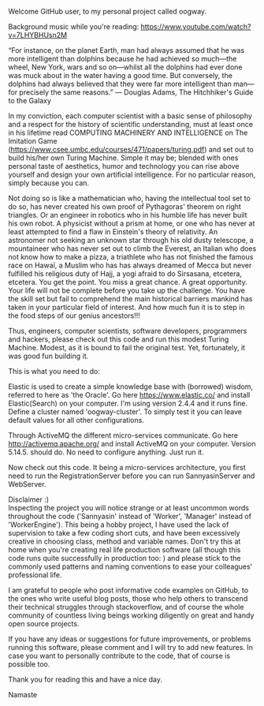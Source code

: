 Welcome GitHub user, to my personal project called oogway.

Background music while you're reading: https://www.youtube.com/watch?v=7LHYBHUsn2M

“For instance, on the planet Earth, man had always assumed that he was more intelligent than dolphins because he had achieved so much—the wheel, New York, wars and so on—whilst all the dolphins had ever done was muck about in the water having a good time. But conversely, the dolphins had always believed that they were far more intelligent than man—for precisely the same reasons.”
― Douglas Adams, The Hitchhiker's Guide to the Galaxy 

  
In my conviction, each computer scientist with a basic sense of philosophy and a respect for the history of scientific understanding, must at least once in his lifetime read COMPUTING MACHINERY AND INTELLIGENCE on The Imitation Game (https://www.csee.umbc.edu/courses/471/papers/turing.pdf) and set out to build his/her own Turing Machine. Simple it may be; blended with ones personal taste of aesthetics, humor and technology you can rise above yourself and design your own artificial intelligence. For no particular reason, simply because you can.

Not doing so is like a mathematician who, having the intellectual tool set to do so, has never created his own proof of Pythagoras' theorem on right triangles. Or an engineer in robotics who in his humble life has never built his own robot. A physicist without a prism at home, or one who has never at least attempted to find a flaw in Einstein's theory of relativity. An astronomer not seeking an unknown star through his old dusty telescope, a mountaineer who has never set out to climb the Everest, an Italian who does not know how to make a pizza, a triathlete who has not finished the famous race on Hawaï, a Muslim who has has always dreamed of Mecca but never fulfilled his religious duty of Hajj, a yogi afraid to do Sirsasana, etcetera, etcetera. You get the point. You miss a great chance. A great opportunity. Your life will not be complete before you take up the challenge. You have the skill set but fail to comprehend the main historical barriers mankind has taken in your particular field of interest. And how much fun it is to step in the food steps of our genius ancestors!!!

Thus, engineers, computer scientists, software developers, programmers and hackers, please check out this code and run this modest Turing Machine. Modest, as it is bound to fail the original test. Yet, fortunately, it was good fun building it.

This is what you need to do:

Elastic is used to create a simple knowledge base with (borrowed) wisdom, referred to here as 'the Oracle'. Go here https://www.elastic.co/ and install Elastic(Search) on your computer. I'm using version 2.4.4 and it runs fine. Define a cluster named 'oogway-cluster'. To simply test it you can leave default values for all other configurations.

Through ActiveMQ the different micro-services communicate. Go here http://activemq.apache.org/ and install ActiveMQ on your computer. Version 5.14.5. should do. No need to configure anything. Just run it.

Now check out this code. It being a micro-services architecture, you first need to run the RegistrationServer before you can run SannyasinServer and WebServer. 

Disclaimer :)	
Inspecting the project you will notice strange or at least uncommon words throughout the code ('Sannyasin' instead of 'Worker', 'Manager' instead of 'WorkerEngine'). This being a hobby project, I have used the lack of supervision to take a few coding short cuts, and have been excessively creative in choosing class, method and variable names. Don't try this at home when you're creating real life production software (all though this code runs quite successfully in production too: <url>) and please stick to the commonly used patterns and naming conventions to ease your colleagues' professional life.

I am grateful to people who post informative code examples on GitHub, to the ones who write useful blog posts, those who help others to transcend their technical struggles through stackoverflow, and of course the whole community of countless living beings working diligently on great and handy open source projects.

If you have any ideas or suggestions for future improvements, or problems running this software, please comment and I will try to add new features. In case you want to personally contribute to the code, that of course is possible too.

Thank you for reading this and have a nice day.

Namaste